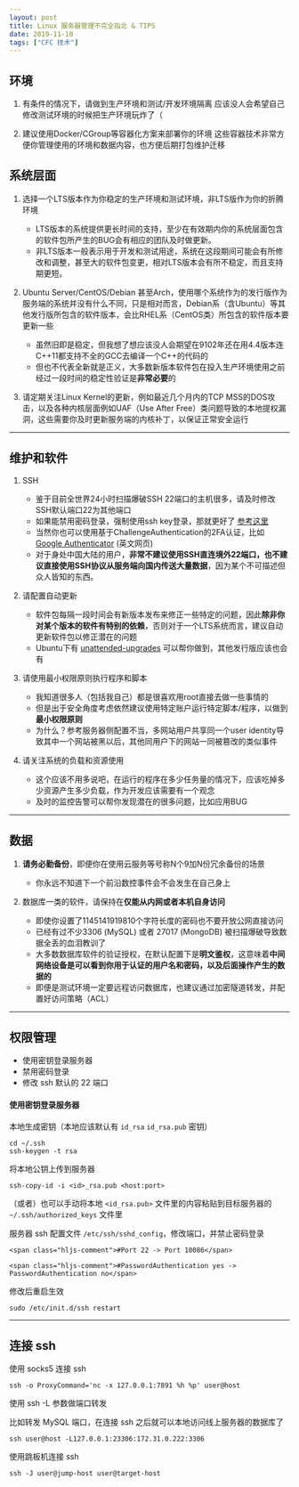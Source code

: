 ```yaml
---
layout: post
title: Linux 服务器管理不完全指北 & TIPS
date: 2019-11-10
tags: ["CFC 技术"]
---
```


<div class="post-body" itemprop="articleBody" style="opacity: 1; display: block; transform: translateY(0px);">

## [](#环境 "环境")环境

1.  有条件的情况下，请做到生产环境和测试/开发环境隔离
 应该没人会希望自己修改测试环境的时候把生产环境玩炸了（

2.  建议使用Docker/CGroup等容器化方案来部署你的环境
 这些容器技术非常方便你管理使用的环境和数据内容，也方便后期打包维护迁移

## [](#系统层面 "系统层面")系统层面

1.  选择一个LTS版本作为你稳定的生产环境和测试环境，非LTS版作为你的折腾环境

    *   LTS版本的系统提供更长时间的支持，至少在有效期内你的系统层面包含的软件包所产生的BUG会有相应的团队及时做更新。
    *   非LTS版本一般表示用于开发和测试用途，系统在这段期间可能会有所修改和调整，甚至大的软件包变更，相对LTS版本会有所不稳定，而且支持期更短。

2.  Ubuntu Server/CentOS/Debian 甚至Arch，使用哪个系统作为的发行版作为服务端的系统并没有什么不同，只是相对而言，Debian系（含Ubuntu）等其他发行版所包含的软件版本，会比RHEL系（CentOS类）所包含的软件版本要更新一些

    *   虽然旧即是稳定，但我想了想应该没人会期望在9102年还在用4.4版本连C++11都支持不全的GCC去编译一个C++的代码的
    *   但也不代表全新就是正义，大多数新版本软件包在投入生产环境使用之前经过一段时间的稳定性验证是**非常必要**的

3.  请定期关注Linux Kernel的更新，例如最近几个月内的TCP MSS的DOS攻击，以及各种内核层面例如UAF（Use After Free）类问题导致的本地提权漏洞，这些需要你及时更新服务端的内核补丁，以保证正常安全运行

* * *

## [](#维护和软件 "维护和软件")维护和软件

1.  SSH

    *   鉴于目前全世界24小时扫描爆破SSH 22端口的主机很多，请及时修改SSH默认端口22为其他端口
    *   如果能禁用密码登录，强制使用ssh key登录，那就更好了 [参考这里](https://wiki.archlinux.org/index.php/SSH_keys_%28%E7%AE%80%E4%BD%93%E4%B8%AD%E6%96%87%29)
    *   当然你也可以使用基于ChallengeAuthentication的2FA认证，比如[Google Authenticator](https://www.digitalocean.com/community/tutorials/how-to-configure-multi-factor-authentication-on-ubuntu-18-04) (英文网页)
    *   对于身处中国大陆的用户，**非常不建议使用SSH直连境外22端口，也不建议直接使用SSH协议从服务端向国内传送大量数据**，因为某个不可描述但众人皆知的东西。

2.  请配置自动更新

    *   软件包每隔一段时间会有新版本发布来修正一些特定的问题，因此**除非你对某个版本的软件有特别的依赖**，否则对于一个LTS系统而言，建议自动更新软件包以修正潜在的问题
    *   Ubuntu下有 [unattended-upgrades](https://libre-software.net/ubuntu-automatic-updates/) 可以帮你做到，其他发行版应该也会有

3.  请使用最小权限原则执行程序和脚本

    *   我知道很多人（包括我自己）都是很喜欢用root直接去做一些事情的
    *   但是出于安全角度考虑依然建议使用特定账户运行特定脚本/程序，以做到**最小权限原则**
    *   为什么？参考服务器侧配置不当，多网站用户共享同一个user identity导致其中一个网站被黑以后，其他同用户下的网站一同被篡改的类似事件

4.  请关注系统的负载和资源使用

    *   这个应该不用多说吧，在运行的程序在多少任务量的情况下，应该吃掉多少资源产生多少负载，作为开发应该需要有一个观念
    *   及时的监控告警可以帮你发现潜在的很多问题，比如应用BUG

* * *

## [](#数据 "数据")数据

1.  **请务必勤备份**，即便你在使用云服务等号称N个9加N份冗余备份的场景

    *   你永远不知道下一个前沿数控事件会不会发生在自己身上

2.  数据库一类的软件，请保持在**仅能从内网或者本机自身访问**

    *   即使你设置了1145141919810个字符长度的密码也不要开放公网直接访问
    *   已经有过不少3306 (MySQL) 或者 27017 (MongoDB) 被扫描爆破导致数据全丢的血泪教训了
    *   大多数数据库软件的验证授权，在默认配置下是**明文鉴权**，这意味着**中间网络设备是可以看到你用于认证的用户名和密码，以及后面操作产生的数据的**
    *   即便是测试环境一定要远程访问数据库，也建议通过加密隧道转发，并配置好访问策略（ACL）

    </div>

* * *

<!--kg-card-begin: markdown-->

## 权限管理

*   使用密钥登录服务器
*   禁用密码登录
*   修改 ssh 默认的 22 端口

#### 使用密钥登录服务器

本地生成密钥（本地应该默认有 `id_rsa` `id_rsa.pub` 密钥）

    cd ~/.ssh
    ssh-keygen -t rsa

将本地公钥上传到服务器

    ssh-copy-id -i <id>_rsa.pub <host:port>

（或者）也可以手动将本地 `<id_rsa.pub>` 文件里的内容粘贴到目标服务器的 `~/.ssh/authorized_keys` 文件里

服务器 ssh 配置文件 `/etc/ssh/sshd_config`，修改端口，并禁止密码登录

    <span class="hljs-comment">#Port 22 -> Port 10086</span>

    <span class="hljs-comment">#PasswordAuthentication yes -> PasswordAuthentication no</span>

修改后重启生效

    sudo /etc/init.d/ssh restart

<!--kg-card-end: markdown-->

* * *

<!--kg-card-begin: markdown-->

## 连接 ssh

使用 socks5 连接 ssh

    ssh -o ProxyCommand='nc -x 127.0.0.1:7891 %h %p' user@host

使用 ssh -L 参数做端口转发  

比如转发 MySQL 端口，在连接 ssh 之后就可以本地访问线上服务器的数据库了

    ssh user@host -L127.0.0.1:23306:172.31.0.222:3306

使用跳板机连接 ssh

    ssh -J user@jump-host user@target-host
    
